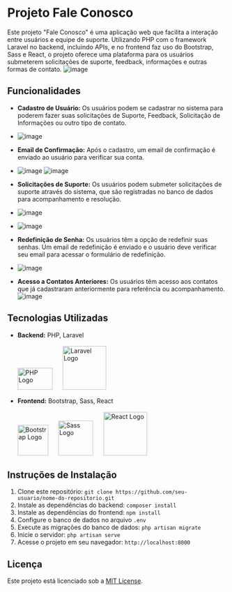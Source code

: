 # Projeto Fale Conosco

Este projeto "Fale Conosco" é uma aplicação web que facilita a interação entre usuários e equipe de suporte. Utilizando PHP com o framework Laravel no backend, incluindo APIs, e no frontend faz uso do Bootstrap, Sass e React, o projeto oferece uma plataforma para os usuários submeterem solicitações de suporte, feedback, informações e outras formas de contato.
![image](https://github.com/Viniicius98/Fale-Conosco/assets/91093655/9bab84cb-4639-4f77-8aaf-6a484dd21cb4)


## Funcionalidades

-   **Cadastro de Usuário:** Os usuários podem se cadastrar no sistema para poderem fazer suas solicitações de Suporte, Feedback, Solicitação de Informações ou outro tipo de contato.
-   ![image](https://github.com/Viniicius98/Fale-Conosco/assets/91093655/a84001be-339c-415c-99c0-d9709bc94084)

-   **Email de Confirmação:** Após o cadastro, um email de confirmação é enviado ao usuário para verificar sua conta.
-   ![image](https://github.com/Viniicius98/Fale-Conosco/assets/91093655/4a410ee5-1bc6-4ed5-9de7-be34ecfa2fa6)
![image](https://github.com/Viniicius98/Fale-Conosco/assets/91093655/ae9c9ac8-3422-4884-8984-e756ac790cae)

-   **Solicitações de Suporte:** Os usuários podem submeter solicitações de suporte através do sistema, que são registradas no banco de dados para acompanhamento e resolução.
-  ![image](https://github.com/Viniicius98/Fale-Conosco/assets/91093655/4812043f-0f40-4d00-a953-7c82a5d04eb9)
-  ![image](https://github.com/Viniicius98/Fale-Conosco/assets/91093655/a5a61924-18d5-4bca-9eb0-c834ea7e46f4)




-   **Redefinição de Senha:** Os usuários têm a opção de redefinir suas senhas. Um email de redefinição é enviado e o usuário deve verificar seu email para acessar o formulário de redefinição.
- ![image](https://github.com/Viniicius98/Fale-Conosco/assets/91093655/56e1d94c-7356-4491-8439-69f88e819a6e)


-   **Acesso a Contatos Anteriores:** Os usuários têm acesso aos contatos que já cadastraram anteriormente para referência ou acompanhamento.
![image](https://github.com/Viniicius98/Fale-Conosco/assets/91093655/ab08d8b6-7d5d-4078-862a-12a61ff50692)

## Tecnologias Utilizadas

-   **Backend:** PHP, Laravel
    <br>
    <br>
    <img src="https://www.php.net/images/logos/new-php-logo.svg" alt="PHP Logo" width="80" height="50">
    &nbsp;&nbsp;&nbsp;&nbsp;
    <img src="https://laravel.com/img/logotype.min.svg" alt="Laravel Logo" width="100">

-   **Frontend:** Bootstrap, Sass, React
    <br>
    <br>
    <img src="https://getbootstrap.com/docs/5.1/assets/brand/bootstrap-logo.svg" alt="Bootstrap Logo" width="70">
    &nbsp;&nbsp;&nbsp;&nbsp;
    <img src="https://sass-lang.com/assets/img/logos/logo.svg" alt="Sass Logo" width="80">
    &nbsp;&nbsp;&nbsp;&nbsp;
    <img src="https://reactjs.org/logo-og.png" alt="React Logo" width="100">

## Instruções de Instalação

1. Clone este repositório: `git clone https://github.com/seu-usuario/nome-do-repositorio.git`
2. Instale as dependências do backend: `composer install`
3. Instale as dependências do frontend: `npm install`
4. Configure o banco de dados no arquivo `.env`
5. Execute as migrações do banco de dados: `php artisan migrate`
6. Inicie o servidor: `php artisan serve`
7. Acesse o projeto em seu navegador: `http://localhost:8000`

## Licença

Este projeto está licenciado sob a [MIT License](LICENSE).
